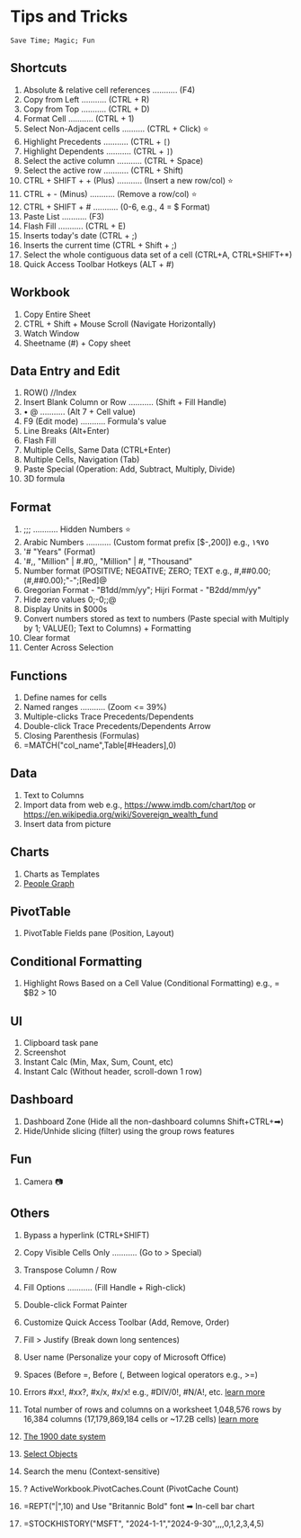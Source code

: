 # Tips and Tricks
`
Save Time; Magic; Fun
`

## Shortcuts
1. Absolute & relative cell references ........... (F4)
1. Copy from Left ........... (CTRL + R)
1. Copy from Top ........... (CTRL + D)
1. Format Cell ........... (CTRL + 1)
1. Select Non-Adjacent cells .......... (CTRL + Click) ⭐
1. Highlight Precedents ........... (CTRL + `[`)
1. Highlight Dependents ........... (CTRL + `]`)
1. Select the active column ........... (CTRL + Space)
1. Select the active row ........... (CTRL + Shift)
1. CTRL + SHIFT + + (Plus) ........... (Insert a new row/col) ⭐
1. CTRL + - (Minus) ........... (Remove a row/col) ⭐
1. CTRL + SHIFT + # ........... (0-6, e.g., 4 = $ Format)
1. Paste List ........... (F3) 
1. Flash Fill ........... (CTRL + E)
1. Inserts today's date (CTRL + ;)
1. Inserts the current time (CTRL + Shift + ;)
1. Select the whole contiguous data set of a cell (CTRL+A, CTRL+SHIFT+*)
1. Quick Access Toolbar Hotkeys (ALT + #)


## Workbook
1. Copy Entire Sheet
1. CTRL + Shift + Mouse Scroll (Navigate Horizontally)
1. Watch Window
1. Sheetname (#) + Copy sheet


## Data Entry and Edit
1. ROW() //Index
1. Insert Blank Column or Row ........... (Shift + Fill Handle)
1. • @  ........... (Alt 7 + Cell value)
1. F9 (Edit mode) ........... Formula's value
1. Line Breaks (Alt+Enter)
1. Flash Fill
1. Multiple Cells, Same Data (CTRL+Enter)
1. Multiple Cells, Navigation (Tab)
1. Paste Special (Operation: Add, Subtract, Multiply, Divide)
1. 3D formula 

## Format
1. ;;; ........... Hidden Numbers ⭐
1. Arabic Numbers ........... (Custom format prefix [$-,200]) e.g., ١٩٧٥
1. '# "Years" (Format)
1. '#,, "Million" | #.#0,, "Million" | #, "Thousand"
1. Number format (POSITIVE; NEGATIVE; ZERO; TEXT e.g., #,##0.00;(#,##0.00);"-";[Red]@
1. Gregorian Format - "B1dd/mm/yy"; Hijri Format - "B2dd/mm/yy"
1. Hide zero values 0;-0;;@
1. Display Units in $000s
1. Convert numbers stored as text to numbers (Paste special with Multiply by 1; VALUE(); Text to Columns) + Formatting
1. Clear format
1. Center Across Selection


## Functions
1. Define names for cells
1. Named ranges ........... (Zoom <= 39%)
1. Multiple-clicks Trace Precedents/Dependents 
1. Double-click Trace Precedents/Dependents Arrow
1. Closing Parenthesis (Formulas)
1. =MATCH("col_name",Table[#Headers],0)


## Data
1. Text to Columns
1. Import data from web e.g., https://www.imdb.com/chart/top or https://en.wikipedia.org/wiki/Sovereign_wealth_fund
1. Insert data from picture


## Charts
1. Charts as Templates
1. [People Graph](https://appsource.microsoft.com/en-us/product/office/wa104104476?tab=overview)

## PivotTable
1. PivotTable Fields pane (Position, Layout)

## Conditional Formatting
1. Highlight Rows Based on a Cell Value (Conditional Formatting) e.g., = $B2 > 10


## UI
1. Clipboard task pane
1. Screenshot 
1. Instant Calc (Min, Max, Sum, Count, etc)
1. Instant Calc (Without header, scroll-down 1 row)

## Dashboard
1. Dashboard Zone (Hide all the non-dashboard columns Shift+CTRL+➡)
1. Hide/Unhide slicing (filter) using the group rows features

## Fun
1. Camera 📷


## Others
1. Bypass a hyperlink (CTRL+SHIFT)

1. Copy Visible Cells Only ........... (Go to > Special)
1. Transpose Column / Row
1. Fill Options ........... (Fill Handle + Righ-click)

1. Double-click Format Painter
1. Customize Quick Access Toolbar (Add, Remove, Order)

1. Fill > Justify (Break down long sentences)



1. User name (Personalize your copy of Microsoft Office)

1. Spaces (Before =, Before (, Between logical operators e.g., >=)


1. Errors #xx!, #xx?, #x/x, #x/x! e.g., #DIV/0!, #N/A!, etc. [learn more](https://www.dummies.com/article/technology/software/microsoft-products/excel/excel-error-messages-to-get-to-know-139082)
1. Total number of rows and columns on a worksheet 1,048,576 rows by 16,384 columns (17,179,869,184 cells or ~17.2B cells) [learn more](https://support.microsoft.com/en-us/office/excel-specifications-and-limits-1672b34d-7043-467e-8e27-269d656771c3)
1. [The 1900 date system](https://support.microsoft.com/en-us/office/date-systems-in-excel-e7fe7167-48a9-4b96-bb53-5612a800b487)


1. [Select Objects](https://support.microsoft.com/en-us/office/select-a-shape-or-other-object-8db4e2f6-873a-46a7-87cb-fbb998a1f955)


1. Search the menu (Context-sensitive)

1. ? ActiveWorkbook.PivotCaches.Count (PivotCache Count)
1. =REPT("|",10) and Use "Britannic Bold" font ➡ In-cell bar chart

1. =STOCKHISTORY("MSFT", "2024-1-1","2024-9-30",,,,0,1,2,3,4,5)


